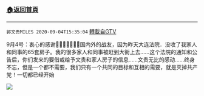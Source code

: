 ﻿###  [:house:返回首頁](https://github.com/ourhimalayas/txt)
---

`郭文贵MILES 2020-09-04T15:35:04` [轉載自GTV](https://gtv.org/web/#/UserInfo/5e596957357cc612d35a8044)

9月4号：衷心的感谢🙏🙏🙏🙏🙏🙏🙏国内外的战友，因为昨天大连法院．没收了我家人和同事的65套房子。我的很多家人和同事被赶到大街上去……这个法院的通知和公告后，你们发来的要借或给予文贵和家人房子的信息……文贵无比的感动……终身不忘，但是一个都不需要，我们只有一个共同的目标和互相的需要，就是灭掉共产党！一切都已经开始

[![](https://filegroup.gtv.org/cdn-cgi/image/width=600/https://filegroup.gtv.org/group3/web/20200904/16/03/0/f668c0bd97a4774ac3932d28c0618601.png)](https://filegroup.gtv.org/group3/default/20200904/15/35/0/044ff8795ddb1d4929835f99ca880228.MOV)